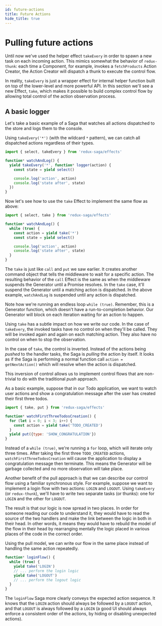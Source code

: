 ```yaml
---
id: future-actions
title: Future Actions
hide_title: true
---
```


# Pulling future actions

Until now we've used the helper effect `takeEvery` in order to spawn a new task on each incoming action. This mimics somewhat the behavior of `redux-thunk`: each time a Component, for example, invokes a `fetchProducts` Action Creator, the Action Creator will dispatch a thunk to execute the control flow.

In reality, `takeEvery` is just a wrapper effect for internal helper function built on top of the lower-level and more powerful API. In this section we'll see a new Effect, `take`, which makes it possible to build complex control flow by allowing total control of the action observation process.

## A basic logger

Let's take a basic example of a Saga that watches all actions dispatched to the store and logs them to the console.

Using `takeEvery('*')` (with the wildcard `*` pattern), we can catch all dispatched actions regardless of their types.

```javascript
import { select, takeEvery } from 'redux-saga/effects'

function* watchAndLog() {
  yield takeEvery('*', function* logger(action) {
    const state = yield select()

    console.log('action', action)
    console.log('state after', state)
  })
}
```

Now let's see how to use the `take` Effect to implement the same flow as above:

```javascript
import { select, take } from 'redux-saga/effects'

function* watchAndLog() {
  while (true) {
    const action = yield take('*')
    const state = yield select()

    console.log('action', action)
    console.log('state after', state)
  }
}
```

The `take` is just like `call` and `put` we saw earlier. It creates another command object that tells the middleware to wait for a specific action. The resulting behavior of the `call` Effect is the same as when the middleware suspends the Generator until a Promise resolves. In the `take` case, it'll suspend the Generator until a matching action is dispatched. In the above example, `watchAndLog` is suspended until any action is dispatched.

Note how we're running an endless loop `while (true)`. Remember, this is a Generator function, which doesn't have a run-to-completion behavior. Our Generator will block on each iteration waiting for an action to happen.

Using `take` has a subtle impact on how we write our code. In the case of `takeEvery`, the invoked tasks have no control on when they'll be called. They will be invoked again and again on each matching action. They also have no control on when to stop the observation.

In the case of `take`, the control is inverted. Instead of the actions being *pushed* to the handler tasks, the Saga is *pulling* the action by itself. It looks as if the Saga is performing a normal function call `action = getNextAction()` which will resolve when the action is dispatched.

This inversion of control allows us to implement control flows that are non-trivial to do with the traditional *push* approach.

As a basic example, suppose that in our Todo application, we want to watch user actions and show a congratulation message after the user has created their first three todos.

```javascript
import { take, put } from 'redux-saga/effects'

function* watchFirstThreeTodosCreation() {
  for (let i = 0; i < 3; i++) {
    const action = yield take('TODO_CREATED')
  }
  yield put({type: 'SHOW_CONGRATULATION'})
}
```

Instead of a `while (true)`, we're running a `for` loop, which will iterate only three times. After taking the first three `TODO_CREATED` actions, `watchFirstThreeTodosCreation` will cause the application to display a congratulation message then terminate. This means the Generator will be garbage collected and no more observation will take place.

Another benefit of the pull approach is that we can describe our control flow using a familiar synchronous style. For example, suppose we want to implement a login flow with two actions: `LOGIN` and `LOGOUT`. Using `takeEvery` (or `redux-thunk`), we'll have to write two separate tasks (or thunks): one for `LOGIN` and the other for `LOGOUT`.

The result is that our logic is now spread in two places. In order for someone reading our code to understand it, they would have to read the source of the two handlers and make the link between the logic in both in their head. In other words, it means they would have to rebuild the model of the flow in their head by rearranging mentally the logic placed in various places of the code in the correct order.

Using the pull model, we can write our flow in the same place instead of handling the same action repeatedly.

```javascript
function* loginFlow() {
  while (true) {
    yield take('LOGIN')
    // ... perform the login logic
    yield take('LOGOUT')
    // ... perform the logout logic
  }
}
```

The `loginFlow` Saga more clearly conveys the expected action sequence. It knows that the `LOGIN` action should always be followed by a `LOGOUT` action, and that `LOGOUT` is always followed by a `LOGIN` (a good UI should always enforce a consistent order of the actions, by hiding or disabling unexpected actions).

